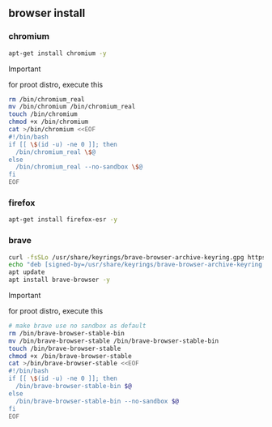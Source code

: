 ## browser install

### chromium
```sh
apt-get install chromium -y
```
> [!IMPORTANT]
> for proot distro, execute this
```sh
rm /bin/chromium_real
mv /bin/chromium /bin/chromium_real
touch /bin/chromium
chmod +x /bin/chromium
cat >/bin/chromium <<EOF
#!/bin/bash
if [[ \$(id -u) -ne 0 ]]; then
  /bin/chromium_real \$@
else
  /bin/chromium_real --no-sandbox \$@
fi
EOF
```

### firefox
```sh
apt-get install firefox-esr -y
```
### brave
```sh
curl -fsSLo /usr/share/keyrings/brave-browser-archive-keyring.gpg https://brave-browser-apt-release.s3.brave.com/brave-browser-archive-keyring.gpg
echo "deb [signed-by=/usr/share/keyrings/brave-browser-archive-keyring.gpg] https://brave-browser-apt-release.s3.brave.com/ stable main" | tee /etc/apt/sources.list.d/brave-browser-release.list
apt update
apt install brave-browser -y
```
> [!IMPORTANT]
> for proot distro, execute this
```sh
# make brave use no sandbox as default
rm /bin/brave-browser-stable-bin
mv /bin/brave-browser-stable /bin/brave-browser-stable-bin
touch /bin/brave-browser-stable
chmod +x /bin/brave-browser-stable
cat >/bin/brave-browser-stable <<EOF
#!/bin/bash
if [[ \$(id -u) -ne 0 ]]; then
  /bin/brave-browser-stable-bin $@
else
  /bin/brave-browser-stable-bin --no-sandbox $@
fi
EOF

```
